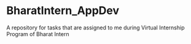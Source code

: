 # BharatIntern_AppDev
A repository for tasks that are assigned to me during Virtual Internship Program of Bharat Intern
